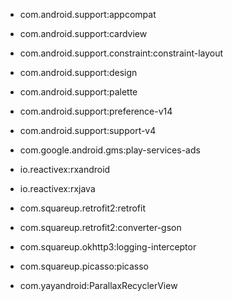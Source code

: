 - com.android.support:appcompat
- com.android.support:cardview
- com.android.support.constraint:constraint-layout
- com.android.support:design
- com.android.support:palette
- com.android.support:preference-v14
- com.android.support:support-v4

- com.google.android.gms:play-services-ads

- io.reactivex:rxandroid
- io.reactivex:rxjava

- com.squareup.retrofit2:retrofit
- com.squareup.retrofit2:converter-gson
- com.squareup.okhttp3:logging-interceptor
- com.squareup.picasso:picasso

- com.yayandroid:ParallaxRecyclerView
